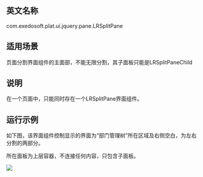 ## 英文名称 ##

com.exedosoft.plat.ui.jquery.pane.LRSplitPane

## 适用场景 ##

页面分割界面组件的主面部，不能无限分割，其子面板只能是LRSplitPaneChild

## 说明 ##

在一个页面中，只能同时存在一个LRSplitPane界面组件。

## 运行示例 ##


如下图，该界面组件控制显示的界面为“部门管理树”所在区域及右侧空白，为左右分割的两部分。

所在面板为上层容器，不连接任何内容，只包含子面板。


<img src='http://eeplat.googlecode.com/files/p_lrchild.png' />